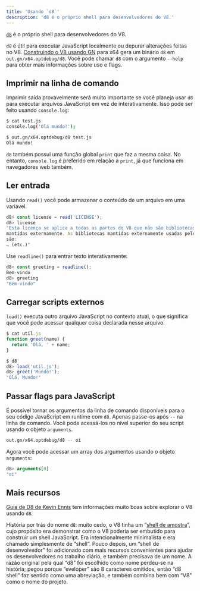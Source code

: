 ```yaml
---
title: 'Usando `d8`'
description: 'd8 é o próprio shell para desenvolvedores do V8.'
---
```

[`d8`](https://source.chromium.org/chromium/chromium/src/+/main:v8/src/d8/) é o próprio shell para desenvolvedores do V8.

`d8` é útil para executar JavaScript localmente ou depurar alterações feitas no V8. [Construindo o V8 usando GN](/docs/build-gn) para x64 gera um binário `d8` em `out.gn/x64.optdebug/d8`. Você pode chamar `d8` com o argumento `--help` para obter mais informações sobre uso e flags.

## Imprimir na linha de comando

Imprimir saída provavelmente será muito importante se você planeja usar `d8` para executar arquivos JavaScript em vez de interativamente. Isso pode ser feito usando `console.log`:

```bash
$ cat test.js
console.log('Olá mundo!');

$ out.gn/x64.optdebug/d8 test.js
Olá mundo!
```

`d8` também possui uma função global `print` que faz a mesma coisa. No entanto, `console.log` é preferido em relação a `print`, já que funciona em navegadores web também.

## Ler entrada

Usando `read()` você pode armazenar o conteúdo de um arquivo em uma variável.

```js
d8> const license = read('LICENSE');
d8> license
"Esta licença se aplica a todas as partes do V8 que não são bibliotecas
mantidas externamente. As bibliotecas mantidas externamente usadas pelo V8
são:
… (etc.)"
```

Use `readline()` para entrar texto interativamente:

```js
d8> const greeting = readline();
Bem-vindo
d8> greeting
"Bem-vindo"
```

## Carregar scripts externos

`load()` executa outro arquivo JavaScript no contexto atual, o que significa que você pode acessar qualquer coisa declarada nesse arquivo.

```js
$ cat util.js
function greet(name) {
  return 'Olá, ' + name;
}

$ d8
d8> load('util.js');
d8> greet('Mundo!');
"Olá, Mundo!"
```

## Passar flags para JavaScript

É possível tornar os argumentos da linha de comando disponíveis para o seu código JavaScript em runtime com `d8`. Apenas passe-os após `--` na linha de comando. Você pode acessá-los no nível superior do seu script usando o objeto `arguments`.

```bash
out.gn/x64.optdebug/d8 -- oi
```

Agora você pode acessar um array dos argumentos usando o objeto `arguments`:

```js
d8> arguments[0]
"oi"
```

## Mais recursos

[Guia de D8 de Kevin Ennis](https://gist.github.com/kevincennis/0cd2138c78a07412ef21) tem informações muito boas sobre explorar o V8 usando `d8`.

História por trás do nome `d8`: muito cedo, o V8 tinha um “[shell de amostra](https://chromium.googlesource.com/v8/v8/+/master/samples/shell.cc)”, cujo propósito era demonstrar como o V8 poderia ser embutido para construir um shell JavaScript. Era intencionalmente minimalista e era chamado simplesmente de “shell”. Pouco depois, um “shell de desenvolvedor” foi adicionado com mais recursos convenientes para ajudar os desenvolvedores no trabalho diário, e também precisava de um nome. A razão original pela qual “d8” foi escolhido como nome perdeu-se na história; pegou porque “eveloper” são 8 caracteres omitidos, então “d8 shell” faz sentido como uma abreviação, e também combina bem com “V8” como o nome do projeto.
